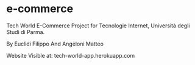 # e-commerce

Tech World E-Commerce Project for Tecnologie Internet, Università degli Studi di Parma.

By Euclidi Filippo And Angeloni Matteo

Website Visible at: tech-world-app.herokuapp.com